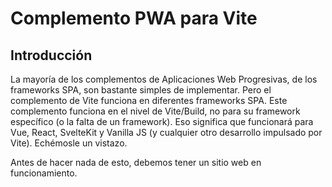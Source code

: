 # Complemento PWA para Vite

## Introducción

La mayoría de los complementos de Aplicaciones Web Progresivas, de los frameworks SPA, son bastante simples de implementar. Pero el complemento de Vite funciona en diferentes frameworks SPA. Este complemento funciona en el nivel de Vite/Build, no para su framework específico (o la falta de un framework). Eso significa que funcionará para Vue, React, SvelteKit y Vanilla JS (y cualquier otro desarrollo impulsado por Vite). Echémosle un vistazo.

Antes de hacer nada de esto, debemos tener un sitio web en funcionamiento.

